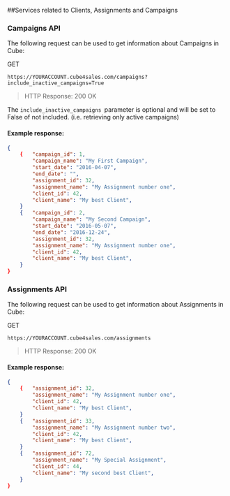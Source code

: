 ##Services related to Clients, Assignments and Campaigns

### Campaigns API

The following request can be used to get information about Campaigns in Cube:

GET
```
https://YOURACCOUNT.cube4sales.com/campaigns?include_inactive_campaigns=True
```
> HTTP Response: 200 OK

The `include_inactive_campaigns `parameter is optional and will be set to False of not included. (i.e. retrieving only active campaigns)

#### Example response:
```json  
{
    {   "campaign_id": 1,
        "campaign_name": "My First Campaign",
        "start_date": "2016-04-07",
        "end_date": "",
        "assignment_id": 32,
        "assignment_name": "My Assignment number one",
        "client_id": 42,
        "client_name": "My best Client",
    }
    {   "campaign_id": 2,
        "campaign_name": "My Second Campaign",
        "start_date": "2016-05-07",
        "end_date": "2016-12-24",
        "assignment_id": 32,
        "assignment_name": "My Assignment number one",
        "client_id": 42,
        "client_name": "My best Client",
    }
}
  ```

### Assignments API
The following request can be used to get information about Assignments in Cube:

GET
```
https://YOURACCOUNT.cube4sales.com/assignments
```
> HTTP Response: 200 OK

#### Example response:
```json  
{
    {   "assignment_id": 32,
        "assignment_name": "My Assignment number one",
        "client_id": 42,
        "client_name": "My best Client",
    }
    {   "assignment_id": 33,
        "assignment_name": "My Assignment number two",
        "client_id": 42,
        "client_name": "My best Client",
    }
    {   "assignment_id": 72,
        "assignment_name": "My Special Assignment",
        "client_id": 44,
        "client_name": "My second best Client",
    }    
}
```
